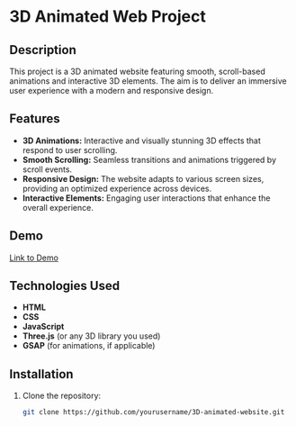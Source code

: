 # 3D Animated Web Project

## Description
This project is a 3D animated website featuring smooth, scroll-based animations and interactive 3D elements. The aim is to deliver an immersive user experience with a modern and responsive design.

## Features
- **3D Animations:** Interactive and visually stunning 3D effects that respond to user scrolling.
- **Smooth Scrolling:** Seamless transitions and animations triggered by scroll events.
- **Responsive Design:** The website adapts to various screen sizes, providing an optimized experience across devices.
- **Interactive Elements:** Engaging user interactions that enhance the overall experience.

## Demo
[Link to Demo](https://animateds.netlify.app/)  
<!-- (Replace `#` with the actual link to your project's live demo.) -->

## Technologies Used
- **HTML**
- **CSS**
- **JavaScript**
- **Three.js** (or any 3D library you used)
- **GSAP** (for animations, if applicable)

## Installation

1. Clone the repository:
   ```bash
   git clone https://github.com/yourusername/3D-animated-website.git
